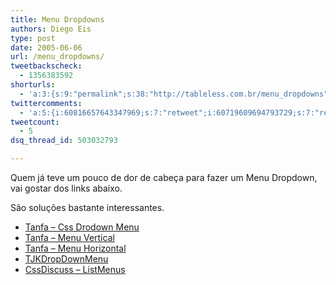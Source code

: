 ```yaml
---
title: Menu Dropdowns
authors: Diego Eis
type: post
date: 2005-06-06
url: /menu_dropdowns/
tweetbackscheck:
  - 1356383592
shorturls:
  - 'a:3:{s:9:"permalink";s:38:"http://tableless.com.br/menu_dropdowns";s:7:"tinyurl";s:26:"http://tinyurl.com/4x7n4rc";s:4:"isgd";s:19:"http://is.gd/l5IHSO";}'
twittercomments:
  - 'a:5:{i:60816657643347969;s:7:"retweet";i:60719609694793729;s:7:"retweet";i:60718165147131904;s:7:"retweet";i:60717851274788864;s:7:"retweet";i:60716837733810176;s:7:"retweet";}'
tweetcount:
  - 5
dsq_thread_id: 503032793

---
```

Quem já teve um pouco de dor de cabeça para fazer um Menu Dropdown, vai gostar dos links abaixo. 

São soluções bastante interessantes. 

  * [Tanfa &#8211; Css Drodown Menu][1]
  * [Tanfa &#8211; Menu Vertical][2]
  * [Tanfa &#8211; Menu Horizontal][3]
  * [TJKDropDownMenu][4]
  * [CssDiscuss &#8211; ListMenus][5]

 [1]: http://www.tanfa.co.uk/css/examples/css-dropdown-menus.asp
 [2]: http://www.tanfa.co.uk/css/examples/menu/tutorial-v.asp
 [3]: http://www.seoconsultants.com/css/menus/horizontal/
 [4]: http://www.tjkdesign.com/articles/dropdown/demo.asp
 [5]: http://css-discuss.incutio.com/?page=ListMenus